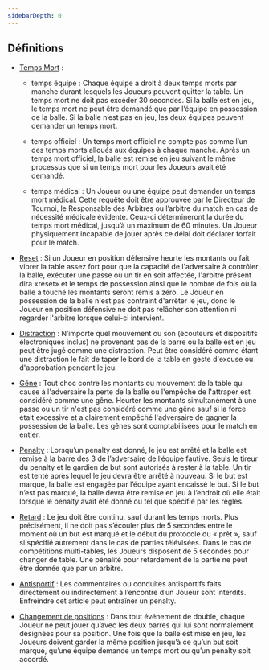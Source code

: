 ```yaml
---
sidebarDepth: 0
---
```


## Définitions

- [Temps Mort](./rules/temps-mort.md) :

  - temps équipe : Chaque équipe a droit à deux temps morts par manche durant lesquels les Joueurs peuvent
    quitter la table. Un temps mort ne doit pas excéder 30 secondes. Si la balle est en jeu, le temps mort ne peut être demandé que par l’équipe en possession de la balle. Si la balle n’est pas en jeu, les deux équipes peuvent demander un temps mort.

  - temps officiel : Un temps mort officiel ne compte pas comme l’un des temps morts alloués aux équipes à chaque manche. Après un temps mort officiel, la balle est remise en jeu suivant le même processus que si un temps mort pour les Joueurs avait été demandé.

  - temps médical : Un Joueur ou une équipe peut demander un temps mort médical. Cette requête doit être approuvée par le Directeur de Tournoi, le Responsable des Arbitres ou l’arbitre du match en cas de nécessité médicale évidente. Ceux-ci détermineront la durée du temps mort médical, jusqu’à un maximum de 60 minutes. Un Joueur physiquement incapable de jouer après ce délai doit déclarer forfait pour le match.

- [Reset](./rules/reset.md) : Si un Joueur en position défensive heurte les montants ou fait vibrer la table assez fort pour que la capacité de l'adversaire à contrôler la balle, exécuter une passe ou un tir en soit affectée, l'arbitre présent dira «reset» et le temps de possession ainsi que le nombre de fois où la balle a touché les montants seront remis à zéro. Le Joueur en possession de la balle n'est pas contraint d'arrêter le jeu, donc le Joueur en position défensive ne doit pas relâcher son attention ni regarder l'arbitre lorsque celui-ci intervient.

- [Distraction](./rules/distraction.md) : N’importe quel mouvement ou son (écouteurs et dispositifs électroniques inclus) ne provenant pas de la barre où la balle est en jeu peut être jugé comme une distraction. Peut être considéré comme étant une distraction le fait de taper le bord de la table en geste d'excuse ou d'approbation pendant le jeu.

- [Gêne](./rules/genes.md) : Tout choc contre les montants ou mouvement de la table qui cause à l'adversaire la perte de la balle ou l'empêche de l'attraper est considéré comme une gêne. Heurter les montants simultanément à une passe ou un tir n'est pas considéré comme une gêne sauf si la force était excessive et a clairement empêché l'adversaire de gagner la possession de la balle. Les gênes sont comptabilisées pour le match en entier.

- [Penalty](./rules/penalty.md) : Lorsqu’un penalty est donné, le jeu est arrêté et la balle est remise à la barre des 3 de l’adversaire de l’équipe fautive. Seuls le tireur du penalty et le gardien de but sont autorisés à rester à la table. Un tir est tenté après lequel le jeu devra être arrêté à nouveau. Si le but est marqué, la balle est engagée par l’équipe ayant encaissé le but. Si le but n’est pas marqué, la balle devra être remise en jeu à l’endroit où elle était lorsque le penalty avait été donné ou tel que spécifié par les règles.

- [Retard](./rules/retard.md) : Le jeu doit être continu, sauf durant les temps morts. Plus précisément, il ne doit pas s’écouler plus de 5 secondes entre le moment où un but est marqué et le début du protocole du « prêt », sauf si spécifié autrement dans le cas de parties télévisées. Dans le cas de compétitions multi-tables, les Joueurs disposent de 5 secondes pour changer de table. Une pénalité pour retardement de la partie ne peut être donnée que par un arbitre.

- [Antisportif](./rules/code.md) : Les commentaires ou conduites antisportifs faits directement ou indirectement à l’encontre d’un Joueur sont interdits. Enfreindre cet article peut entraîner un penalty.

- [Changement de positions](./rules/positions.md) : Dans tout événement de double, chaque Joueur ne peut jouer qu’avec les deux barres qui lui sont normalement désignées pour sa position. Une fois que la balle est mise en jeu, les Joueurs doivent garder la même position jusqu’à ce qu’un but soit marqué, qu’une équipe demande un temps mort ou qu’un penalty soit accordé.